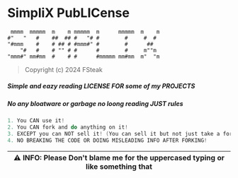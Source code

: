 # SimpliX Pub**LIC**ense


```
 mmmm  mmmmm  m    m mmmmm  m      mmmmm  m    m
#"   "   #    ##  ## #   "# #        #     #  # 
"#mmm    #    # ## # #mmm#" #        #      ##  
    "#   #    # "" # #      #        #     m""m 
"mmm#" mm#mm  #    # #      #mmmmm mm#mm  m"  "m
```



> Copyright (c) 2024 FSteak


##### Simple and eazy reading LICENSE FOR some of my PROJECTS
##### No any *bloatware* or *garbage* no *loong* reading JUST **rules**
```csharp
1. You CAN use it!
2. You CAN fork and do anything on it!
3. EXCEPT you can NOT sell it! (You can sell it but not just take a fork and selling)
4. NO BREAKING THE CODE OR DOING MISLEADING INFO AFTER FORKING!
```

| :warning: **INFO:** Please Don't blame me for the uppercased typing or like something that |
| --- |